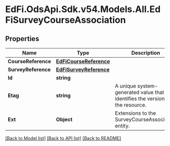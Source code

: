 # EdFi.OdsApi.Sdk.v54.Models.All.EdFiSurveyCourseAssociation

## Properties

Name | Type | Description | Notes
------------ | ------------- | ------------- | -------------
**CourseReference** | [**EdFiCourseReference**](EdFiCourseReference.md) |  | 
**SurveyReference** | [**EdFiSurveyReference**](EdFiSurveyReference.md) |  | 
**Id** | **string** |  | [optional] 
**Etag** | **string** | A unique system-generated value that identifies the version of the resource. | [optional] 
**Ext** | **Object** | Extensions to the SurveyCourseAssociation entity. | [optional] 

[[Back to Model list]](../../README.md#documentation-for-models) [[Back to API list]](../../README.md#documentation-for-api-endpoints) [[Back to README]](../../README.md)

